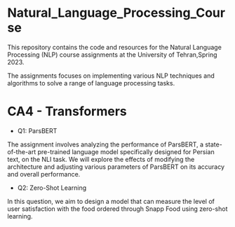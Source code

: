 # Natural_Language_Processing_Course
This repository contains the code and resources for the Natural Language Processing (NLP) course assignments at the  University of Tehran,Spring 2023. 

The assignments focuses on implementing various NLP techniques and algorithms to solve a range of language processing tasks.

# CA4 - Transformers
  * Q1: ParsBERT 
  
  The assignment involves analyzing the performance of ParsBERT, a state-of-the-art pre-trained language model specifically designed for Persian text, on the NLI task. We will explore the effects of modifying the architecture and adjusting various parameters of ParsBERT on its accuracy and overall performance.
  * Q2: Zero-Shot Learning
 
  In this question, we aim to design a model that can measure the level of user satisfaction with the food ordered through Snapp Food using zero-shot learning.
  
